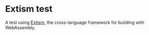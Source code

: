 # Extism test

A test using [Extism](https://extism.org/), the cross-language framework for building with WebAssembly.

